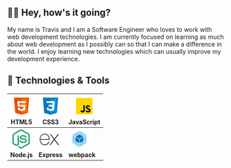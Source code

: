 ## 👋🏽 Hey, how's it going?
My name is Travis and I am a Software Engineer who loves to work with web development technologies.  I am currently focused on learning as much about web development as I possibly can so that I can make a difference in the world.  I enjoy learning new technologies which can usually improve my development experience.

## 🧰 Technologies & Tools
| <img src="./icons/html5-icon.png" width="50" height="50"><br>HTML5 | <img src="./icons/css3-icon.png" width="50" height="50"><br>CSS3 | <img src="./icons/javascript-icon.png" width="50" height="50"><br>JavaScript |
|---|---|---|
| <img src="./icons/node-js-icon.svg" width="50" height="50"><br><b>Node.js</b> | <img src="./icons/express-js-icon.svg" width="50" height="50"><br><b>Express</b> | <img style="text-align:center" src="./icons/webpack-icon.svg" width="50" height="50"><br><b>webpack</b> |
<!--
**travis-mcginley/travis-mcginley** is a ✨ _special_ ✨ repository because its `README.md` (this file) appears on your GitHub profile.

Here are some ideas to get you started:

- 🔭 I’m currently working on ...
- 🌱 I’m currently learning ...
- 👯 I’m looking to collaborate on ...
- 🤔 I’m looking for help with ...
- 💬 Ask me about ...
- 📫 How to reach me: ...
- 😄 Pronouns: ...
- ⚡ Fun fact: ...
-->
